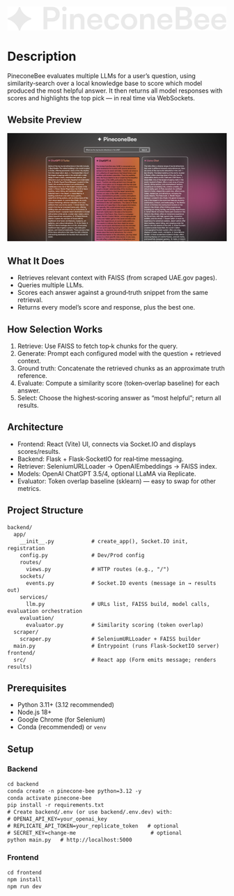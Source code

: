 ![PineconeBee](frontend/src/assets/PineconeBeee.svg)

# Description

PineconeBee evaluates multiple LLMs for a user’s question, using similarity‑search over a local knowledge base to score which model produced the most helpful answer. It then returns all model responses with scores and highlights the top pick — in real time via WebSockets.

## Website Preview

![WebsiteShowcase](frontend/src/assets/screenshot.png)

## What It Does

- Retrieves relevant context with FAISS (from scraped UAE.gov pages).
- Queries multiple LLMs.
- Scores each answer against a ground‑truth snippet from the same retrieval.
- Returns every model’s score and response, plus the best one.

## How Selection Works

1. Retrieve: Use FAISS to fetch top‑k chunks for the query.
2. Generate: Prompt each configured model with the question + retrieved context.
3. Ground truth: Concatenate the retrieved chunks as an approximate truth reference.
4. Evaluate: Compute a similarity score (token‑overlap baseline) for each answer.
5. Select: Choose the highest‑scoring answer as “most helpful”; return all results.

## Architecture

- Frontend: React (Vite) UI, connects via Socket.IO and displays scores/results.
- Backend: Flask + Flask‑SocketIO for real‑time messaging.
- Retriever: SeleniumURLLoader → OpenAIEmbeddings → FAISS index.
- Models: OpenAI ChatGPT 3.5/4, optional LLaMA via Replicate.
- Evaluator: Token overlap baseline (sklearn) — easy to swap for other metrics.

## Project Structure

```
backend/
  app/
    __init__.py            # create_app(), Socket.IO init, registration
    config.py              # Dev/Prod config
    routes/
      views.py             # HTTP routes (e.g., "/")
    sockets/
      events.py            # Socket.IO events (message in → results out)
    services/
      llm.py               # URLs list, FAISS build, model calls, evaluation orchestration
    evaluation/
      evaluator.py         # Similarity scoring (token overlap)
  scraper/
    scraper.py             # SeleniumURLLoader + FAISS builder
  main.py                  # Entrypoint (runs Flask‑SocketIO server)
frontend/
  src/                     # React app (Form emits message; renders results)
```

## Prerequisites

- Python 3.11+ (3.12 recommended)
- Node.js 18+
- Google Chrome (for Selenium)
- Conda (recommended) or `venv`

## Setup

### Backend

```
cd backend
conda create -n pinecone-bee python=3.12 -y
conda activate pinecone-bee
pip install -r requirements.txt
# Create backend/.env (or use backend/.env.dev) with:
# OPENAI_API_KEY=your_openai_key
# REPLICATE_API_TOKEN=your_replicate_token   # optional
# SECRET_KEY=change-me                        # optional
python main.py   # http://localhost:5000
```

### Frontend

```
cd frontend
npm install
npm run dev
```
